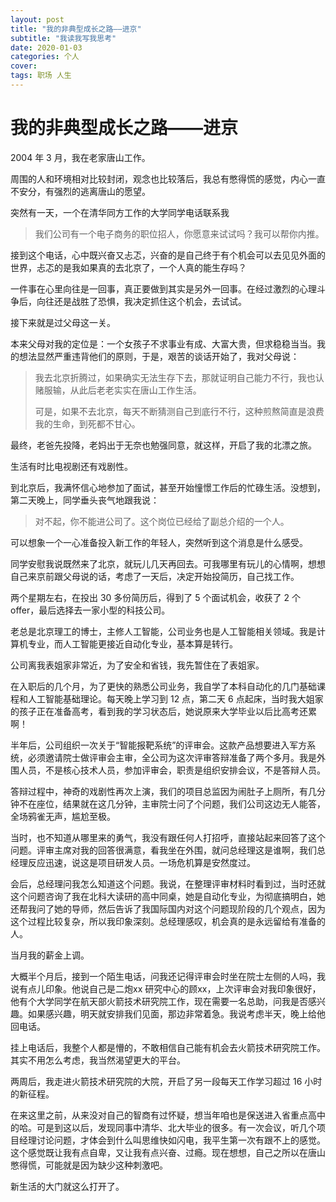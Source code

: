 ```yaml
---
layout: post
title: "我的非典型成长之路——进京"
subtitle: "我读我写我思考"
date: 2020-01-03
categories: 个人
cover:
tags: 职场 人生
---
```


# 我的非典型成长之路——进京

2004 年 3 月，我在老家唐山工作。

周围的人和环境相对比较封闭，观念也比较落后，我总有憋得慌的感觉，内心一直不安分，有强烈的逃离唐山的愿望。

突然有一天，一个在清华同方工作的大学同学电话联系我

> 我们公司有一个电子商务的职位招人，你愿意来试试吗？我可以帮你内推。

接到这个电话，心中既兴奋又忐忑，兴奋的是自己终于有个机会可以去见见外面的世界，忐忑的是我如果真的去北京了，一个人真的能生存吗？

一件事在心里向往是一回事，真正要做到其实是另外一回事。在经过激烈的心理斗争后，向往还是战胜了恐惧，我决定抓住这个机会，去试试。

接下来就是过父母这一关。

本来父母对我的定位是：一个女孩子不求事业有成、大富大贵，但求稳稳当当。我的想法显然严重违背他们的原则，于是，艰苦的谈话开始了，我对父母说：

> 我去北京折腾过，如果确实无法生存下去，那就证明自己能力不行，我也认赌服输，从此后老老实实在唐山工作生活。
>
> 可是，如果不去北京，每天不断猜测自己到底行不行，这种煎熬简直是浪费我的生命，到死都不甘心。

最终，老爸先投降，老妈出于无奈也勉强同意，就这样，开启了我的北漂之旅。

生活有时比电视剧还有戏剧性。

到北京后，我满怀信心地参加了面试，甚至开始憧憬工作后的忙碌生活。没想到，第二天晚上，同学垂头丧气地跟我说：

> 对不起，你不能进公司了。这个岗位已经给了副总介绍的一个人。

可以想象一个一心准备投入新工作的年轻人，突然听到这个消息是什么感受。

同学安慰我说既然来了北京，就玩儿几天再回去。可我哪里有玩儿的心情啊，想想自己来京前跟父母说的话，考虑了一天后，决定开始投简历，自己找工作。

两个星期左右，在投出 30 多份简历后，得到了 5 个面试机会，收获了 2 个 offer，最后选择去一家小型的科技公司。

老总是北京理工的博士，主修人工智能，公司业务也是人工智能相关领域。我是计算机专业，而人工智能更接近自动化专业，基本算是转行。

公司离我表姐家非常近，为了安全和省钱，我先暂住在了表姐家。

在入职后的几个月，为了更快的熟悉公司业务，我自学了本科自动化的几门基础课程和人工智能基础理论。每天晚上学习到 12 点，第二天 6 点起床，当时我大姐家的孩子正在准备高考，看到我的学习状态后，她说原来大学毕业以后比高考还累啊！

半年后，公司组织一次关于“智能报靶系统”的评审会。这款产品想要进入军方系统，必须邀请院士做评审会主审，全公司为这次评审答辩准备了两个多月。我是外围人员，不是核心技术人员，参加评审会，职责是组织安排会议，不是答辩人员。

答辩过程中，神奇的戏剧性再次上演，我们的项目总监因为闹肚子上厕所，有几分钟不在座位，结果就在这几分钟，主审院士问了个问题，我们公司这边无人能答，全场鸦雀无声，尴尬至极。

当时，也不知道从哪里来的勇气，我没有跟任何人打招呼，直接站起来回答了这个问题。评审主席对我的回答很满意，看我坐在外围，就问总经理这是谁啊，我们总经理反应迅速，说这是项目研发人员。一场危机算是安然度过。

会后，总经理问我怎么知道这个问题。我说，在整理评审材料时看到过，当时还就这个问题咨询了我在北科大读研的高中同桌，她是自动化专业，为彻底搞明白，她还帮我问了她的导师，然后告诉了我国际国内对这个问题现阶段的几个观点，因为这个过程比较复杂，所以我印象深刻。总经理感叹，机会真的是永远留给有准备的人。

当月我的薪金上调。

大概半个月后，接到一个陌生电话，问我还记得评审会时坐在院士左侧的人吗，我说有点儿印象。他说自己是二炮xx 研究中心的顾xx，上次评审会对我印象很好，他有个大学同学在航天部火箭技术研究院工作，现在需要一名总助，问我是否感兴趣。如果感兴趣，明天就安排我们见面，那边非常着急。我说考虑半天，晚上给他回电话。

挂上电话后，我整个人都是懵的，不敢相信自己能有机会去火箭技术研究院工作。其实不用怎么考虑，我当然渴望更大的平台。

两周后，我走进火箭技术研究院的大院，开启了另一段每天工作学习超过 16 小时的新征程。

在来这里之前，从来没对自己的智商有过怀疑，想当年咱也是保送进入省重点高中的哈。可是到这以后，发现同事中清华、北大毕业的很多。有一次会议，听几个项目经理讨论问题，才体会到什么叫思维快如闪电，我平生第一次有跟不上的感觉。这个感觉既让我有点自卑，又让我有点兴奋、过瘾。现在想想，自己之所以在唐山憋得慌，可能就是因为缺少这种刺激吧。

新生活的大门就这么打开了。